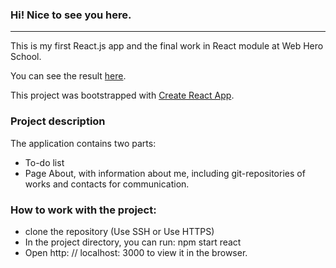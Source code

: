 ### Hi! Nice to see you here.
___________________________________________________________________________________________________________

This is my first React.js app and the final work in React module at Web Hero School.

You can see the result [here](https://whs-react-final.herokuapp.com/).

This project was bootstrapped with [Create React App](https://github.com/facebook/create-react-app).

### Project description

The application contains two parts:

* To-do list 
* Page About, with information about me, including git-repositories of works and contacts for communication.

### How to work with the project:
- clone the repository (Use SSH or Use HTTPS)
- In the project directory, you can run: npm start react
- Open http: // localhost: 3000 to view it in the browser.